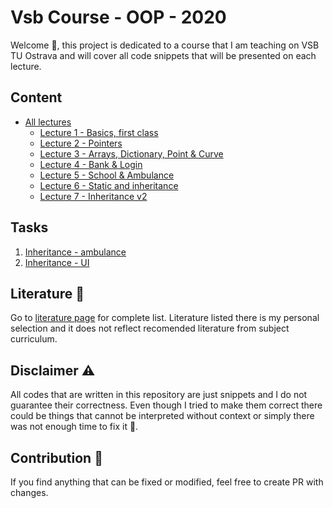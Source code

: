 # Vsb Course - OOP - 2020

Welcome :wave:, this project is dedicated to a course that I am teaching on VSB TU Ostrava and will cover all code snippets that will be presented on each lecture.

## Content

- [All lectures](Lectures.md)
  - [Lecture 1 - Basics, first class](Lectures.md#lecture-1)
  - [Lecture 2 - Pointers](Lectures.md#lecture-2)
  - [Lecture 3 - Arrays, Dictionary, Point & Curve ](Lectures.md#lecture-3)
  - [Lecture 4 - Bank & Login](Lectures.md#lecture-4)
  - [Lecture 5 - School & Ambulance](Lectures.md#lecture-5)
  - [Lecture 6 - Static and inheritance](Lectures.md#lecture-6)
  - [Lecture 7 - Inheritance v2 ](Lectures.md#lecture-7)
  
## Tasks

1) [Inheritance - ambulance](Tasks/Task1.md)
1) [Inheritance - UI](Tasks/Task2.md)

## Literature :book:
Go to [literature page](Literature.md) for complete list. Literature listed there is my personal selection and it does not reflect recomended literature from subject curriculum.

## Disclaimer :warning:

All codes that are written in this repository are just snippets and I do not guarantee their correctness. Even though I tried to make them correct there could be things that cannot be interpreted without context or simply there was not enough time to fix it :see_no_evil:.

## Contribution :dog:

If you find anything that can be fixed or modified, feel free to create PR with changes.

